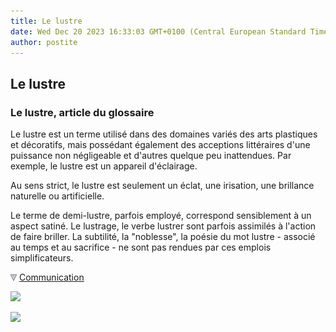 ```yaml
---
title: Le lustre
date: Wed Dec 20 2023 16:33:03 GMT+0100 (Central European Standard Time)
author: postite
---
```


## Le lustre
### Le lustre, article du glossaire
 Le lustre est un terme utilisé dans des domaines variés des arts plastiques et décoratifs, mais possédant également des acceptions littéraires d'une puissance non négligeable et d'autres quelque peu inattendues. Par exemple, le lustre est un appareil d'éclairage.

Au sens strict, le lustre est seulement un éclat, une irisation, une brillance naturelle ou artificielle.

Le terme de demi-lustre, parfois employé, correspond sensiblement à un aspect satiné. Le lustrage, le verbe lustrer sont parfois assimilés à l'action de faire briller. La subtilité, la "noblesse", la poésie du mot lustre - associé au temps et au sacrifice - ne sont pas rendues par ces emplois simplificateurs.



![](images/flechebas.gif) [Communication](http://www.artrealite.com/annonceurs.htm) 

[![](https://cbonvin.fr/sites/regie.artrealite.com/visuels/campagne1.png)](index-2.html#20131014)

![](https://cbonvin.fr/sites/regie.artrealite.com/visuels/campagne2.png)